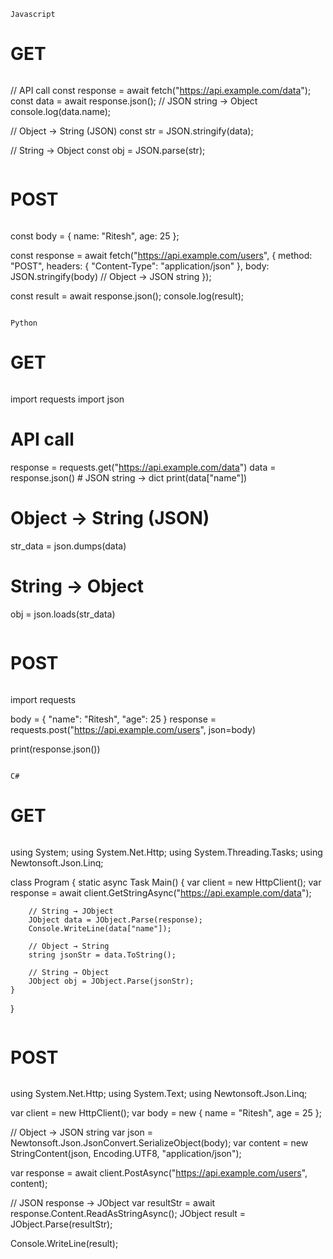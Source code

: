 ```
Javascript

```
# GET

```
```
// API call
const response = await fetch("https://api.example.com/data");
const data = await response.json();  // JSON string → Object
console.log(data.name);

// Object → String (JSON)
const str = JSON.stringify(data);

// String → Object
const obj = JSON.parse(str);

```
```
# POST
```
```
const body = { name: "Ritesh", age: 25 };

const response = await fetch("https://api.example.com/users", {
  method: "POST",
  headers: { "Content-Type": "application/json" },
  body: JSON.stringify(body) // Object → JSON string
});

const result = await response.json();
console.log(result);

```

Python

```
# GET
```

```
import requests
import json

# API call
response = requests.get("https://api.example.com/data")
data = response.json()  # JSON string → dict
print(data["name"])

# Object → String (JSON)
str_data = json.dumps(data)

# String → Object
obj = json.loads(str_data)

```

```
# POST
```
```

import requests

body = { "name": "Ritesh", "age": 25 }
response = requests.post("https://api.example.com/users", json=body)

print(response.json())


```

C#

```
# GET
```

```
using System;
using System.Net.Http;
using System.Threading.Tasks;
using Newtonsoft.Json.Linq;

class Program
{
    static async Task Main()
    {
        var client = new HttpClient();
        var response = await client.GetStringAsync("https://api.example.com/data");

        // String → JObject
        JObject data = JObject.Parse(response);
        Console.WriteLine(data["name"]);

        // Object → String
        string jsonStr = data.ToString();

        // String → Object
        JObject obj = JObject.Parse(jsonStr);
    }
}
```

```
# POST
```

```
using System.Net.Http;
using System.Text;
using Newtonsoft.Json.Linq;

var client = new HttpClient();
var body = new { name = "Ritesh", age = 25 };

// Object → JSON string
var json = Newtonsoft.Json.JsonConvert.SerializeObject(body);
var content = new StringContent(json, Encoding.UTF8, "application/json");

var response = await client.PostAsync("https://api.example.com/users", content);

// JSON response → JObject
var resultStr = await response.Content.ReadAsStringAsync();
JObject result = JObject.Parse(resultStr);

Console.WriteLine(result);

```


```